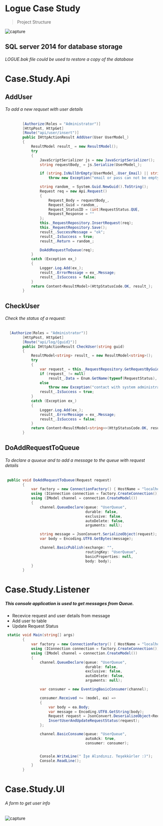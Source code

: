 Logue Case Study
=======================

> Project Structure


![capture](https://user-images.githubusercontent.com/17234785/38830550-61b81a94-41c5-11e8-8c39-e370aa304263.PNG)


## SQL server 2014 for database storage 

###### LOGUE.bak file could be used to restore a  copy of the database 


# Case.Study.Api

## AddUser 

###### To add a new requset with user details 
```C#
        [Authorize(Roles = "Administrator")]
        [HttpPost, HttpGet]
        [Route("api/user/insert")]
        public IHttpActionResult AddUser(User UserModel_)
        {
            ResultModel result_ = new ResultModel();
            try
            {
                JavaScriptSerializer js = new JavaScriptSerializer();
                string requestBody_ = js.Serialize(UserModel_);

                if (string.IsNullOrEmpty(UserModel_.User_Email) || string.IsNullOrEmpty(UserModel_.User_Password))
                    throw new Exception("email or pass can not be empty");

                string random_ = System.Guid.NewGuid().ToString();
                Request req = new Api.Request()
                {
                    Request_Body = requestBody_,
                    Request_Guid = random_,
                    Request_StatusID = (int)RequestStatus.QUE,
                    Request_Response = ""
                };
                this._RequestRepository.InsertRequest(req);
                this._RequestRepository.Save();
                result_.SuccessMessage = "ok";
                result_.IsSuccess = true;
                result_.Return = random_;

                DoAddRequestToQueue(req);
            }
            catch (Exception ex_)
            {
                Logger.Log.Add(ex_);
                result_.ErrorMessage = ex_.Message;
                result_.IsSuccess = false;
            }
            return Content<ResultModel>(HttpStatusCode.OK, result_);
        }
```

## CheckUser 

###### Check the status of a request:
``` c#
  [Authorize(Roles = "Administrator")]
        [HttpPost, HttpGet]
        [Route("api/log/{guid}")]
        public IHttpActionResult CheckUser(string guid)
        {
            ResultModel<string> result_ = new ResultModel<string>();
            try
            {
                var request_ = this._RequestRepository.GetRequestByGuid(guid);
                if (request_ != null)
                    result_.Data = Enum.GetName(typeof(RequestStatus), request_.Request_StatusID);
                else
                    throw new Exception("contact with system administratoır");
                result_.IsSuccess = true;
            }
            catch (Exception ex_)
            {
                Logger.Log.Add(ex_);
                result_.ErrorMessage = ex_.Message;
                result_.IsSuccess = false;
            }
            return Content<ResultModel<string>>(HttpStatusCode.OK, result_);
        }
 ```

## DoAddRequestToQueue 

###### To declare a quueue and to add a message to the queue with request details
``` c#
 public void DoAddRequestToQueue(Request request)
        {
            var factory = new ConnectionFactory() { HostName = "localhost" };
            using (IConnection connection = factory.CreateConnection())
            using (IModel channel = connection.CreateModel())
            {
                channel.QueueDeclare(queue: "UserQueue",
                                     durable: false,
                                     exclusive: false,
                                     autoDelete: false,
                                     arguments: null);

                string message = JsonConvert.SerializeObject(request);
                var body = Encoding.UTF8.GetBytes(message);

                channel.BasicPublish(exchange: "",
                                     routingKey: "UserQueue",
                                     basicProperties: null,
                                     body: body);
            }
        }
```

# Case.Study.Listener

##### This console application is used to get messages from Queue. 
- Recevice request and user details from message
- Add user to table
- Update Request Status

``` c#
 static void Main(string[] args)
        {
            var factory = new ConnectionFactory() { HostName = "localhost" };
            using (IConnection connection = factory.CreateConnection())
            using (IModel channel = connection.CreateModel())
            {
                channel.QueueDeclare(queue: "UserQueue",
                                     durable: false,
                                     exclusive: false,
                                     autoDelete: false,
                                     arguments: null);

                var consumer = new EventingBasicConsumer(channel);

                consumer.Received += (model, ea) =>
                {
                    var body = ea.Body;
                    var message = Encoding.UTF8.GetString(body);
                    Request request = JsonConvert.DeserializeObject<Request>(message);
                    InsertUserAndUpdateRequestStatus(request);
                };

                channel.BasicConsume(queue: "UserQueue",
                                     autoAck: true,
                                     consumer: consumer);


                Console.WriteLine(" İşe Alındınız. Teşekkürler :)");
                Console.ReadLine();
            }
        }
```

# Case.Study.UI

###### A form to get user info 

![capture](https://user-images.githubusercontent.com/17234785/38850341-a9d9028a-4219-11e8-8a0a-d020c701e4c3.PNG)

